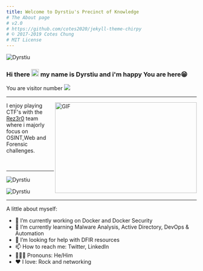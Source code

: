 ```yaml
---
title: Welcome to Dyrstiu's Precinct of Knowledge
# The About page
# v2.0
# https://github.com/cotes2020/jekyll-theme-chirpy
# © 2017-2019 Cotes Chung
# MIT License
---
```


<img align="center" alt="Dyrstiu" img src="../../assets/img/Posts/banner1.png">

### Hi there <img src="https://media.giphy.com/media/hvRJCLFzcasrR4ia7z/giphy.gif" width="20px"> my name is Dyrstiu and i'm happy You are here😁

You are visitor number <img src="https://profile-counter.glitch.me/dyrstiu/count.svg" />

<hr>

<img align="right" alt="GIF" src="../../assets/img/Posts/resources/code.gif" width="375" height="240" />

 I enjoy playing CTF's with the [Rez3r0](https://twitter.com/rez3r017) team where i majorly focus on OSINT,Web and Forensic challenges.
<br>


 
<br>

<hr>

<p align="left"> <img src="https://github-readme-stats.vercel.app/api?username=dyrstiu&show_icons=true&theme=radical" alt="Dyrstiu" />
<p align="left"> <img src="https://github-readme-stats.vercel.app/api/top-langs/?username=dyrstiu&layout=compact&theme=radical" alt="Dyrstiu" />  
  
<hr>



A little about myself:

- 🐳 I’m currently working on Docker and Docker Security
- 🐞 I’m currently learning Malware Analysis, Active Directory, DevOps & Automation
- 🤔 I’m looking for help with DFIR resources
- 📫 How to reach me: Twitter, LinkedIn
- 🙎🏾‍♂️ Pronouns: He/Him
- ❤ I love: Rock and networking

<script data-name="BMC-Widget" data-cfasync="false" src="https://cdnjs.buymeacoffee.com/1.0.0/widget.prod.min.js" data-id="dyrstiu" data-description="Support me on Buy me a coffee!" data-message="" data-color="#FF5F5F" data-position="Right" data-x_margin="18" data-y_margin="18"></script>
